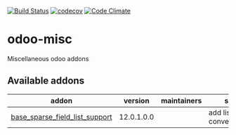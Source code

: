 [![Build Status](https://travis-ci.org/shopinvader/odoo-misc.svg?branch=12.0)](https://travis-ci.org/shopinvader/odoo-misc)
[![codecov](https://codecov.io/gh/shopinvader/odoo-misc/branch/12.0/graph/badge.svg)](https://codecov.io/gh/shopinvader/odoo-misc/branch/12.0)
[![Code Climate](https://codeclimate.com/github/shopinvader/odoo-misc/badges/gpa.svg)](https://codeclimate.com/github/shopinvader/odoo-misc)

odoo-misc
=========

Miscellaneous odoo addons

[//]: # (addons)

Available addons
----------------
addon | version | maintainers | summary
--- | --- | --- | ---
[base_sparse_field_list_support](base_sparse_field_list_support/) | 12.0.1.0.0 |  | add list support to convert_to_cache()

[//]: # (end addons)
